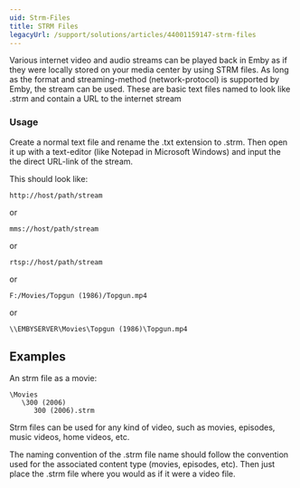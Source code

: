 ```yaml
---
uid: Strm-Files
title: STRM Files
legacyUrl: /support/solutions/articles/44001159147-strm-files
---
```


Various internet video and audio streams can be played back in Emby as if they were locally stored on your media center by using STRM files. As long as the format and streaming-method (network-protocol) is supported by Emby, the stream can be used. These are basic text files named to look like <name>.strm and contain a URL to the internet stream
 
### Usage

Create a normal text file and rename the .txt extension to .strm. Then open it up with a text-editor (like Notepad in Microsoft Windows) and input the the direct URL-link of the stream.

This should look like:

```
http://host/path/stream
```

or 

```
mms://host/path/stream
```

or 

```
rtsp://host/path/stream
```

or

```
F:/Movies/Topgun (1986)/Topgun.mp4
```

or

```
\\EMBYSERVER\Movies\Topgun (1986)\Topgun.mp4
```


## Examples

An strm file as a movie:

```
\Movies
   \300 (2006)
      300 (2006).strm
```

Strm files can be used for any kind of video, such as movies, episodes, music videos, home videos, etc.

The naming convention of the .strm file name should follow the convention used for the associated content type (movies, episodes, etc).  Then just place the .strm file where you would as if it were a video file.

